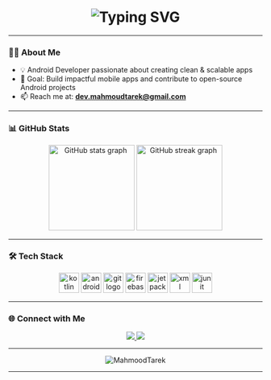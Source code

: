 <h1 align="center">
  <img src="https://readme-typing-svg.herokuapp.com?font=Fira+Code&weight=700&size=28&pause=1000&color=0E75B6,F39C12,E74C3C&center=true&vCenter=true&width=650&lines=Hi+👋,+I'm+Mahmoud+Tarek+Mahmoud+(mTm);Android+Developer;" alt="Typing SVG" />
</h1>


---

### 👨‍💻 About Me
- 💡 Android Developer passionate about creating clean & scalable apps  
- 🎯 Goal: Build impactful mobile apps and contribute to open-source Android projects  
- 📫 Reach me at: **dev.mahmoudtarek@gmail.com**

---

### 📊 GitHub Stats
<div align="center">
  <img src="https://github-readme-stats.vercel.app/api?username=MahmoodTarek&show_icons=true&theme=tokyonight&count_private=true&hide_border=false" height="170" alt="GitHub stats graph" />
  <img src="https://github-readme-streak-stats.herokuapp.com?user=MahmoodTarek&theme=tokyonight&hide_border=false" height="170" alt="GitHub streak graph" />
</div>

---

### 🛠 Tech Stack
<div align="center">
  <img src="https://cdn.jsdelivr.net/gh/devicons/devicon/icons/kotlin/kotlin-original.svg" height="40" alt="kotlin logo"/>
  <img src="https://cdn.jsdelivr.net/gh/devicons/devicon/icons/android/android-original.svg" height="40" alt="android logo"/>
  <img src="https://cdn.jsdelivr.net/gh/devicons/devicon/icons/git/git-original.svg" height="40" alt="git logo"/>
  <img src="https://cdn.jsdelivr.net/gh/devicons/devicon/icons/firebase/firebase-plain.svg" height="40" alt="firebase logo"/>
  <img src="https://cdn.jsdelivr.net/gh/devicons/devicon/icons/jetpackcompose/jetpackcompose-original.svg" height="40" alt="jetpack compose logo"/>
  <img src="https://cdn.jsdelivr.net/gh/devicons/devicon/icons/xml/xml-original.svg" height="40" alt="xml logo"/>
  <img src="https://cdn.jsdelivr.net/gh/devicons/devicon/icons/junit/junit-original.svg" height="40" alt="junit logo"/>
</div>

---

### 🌐 Connect with Me
<div align="center">
  <a href="https://www.linkedin.com/in/mahmoud-tarek-22b976291/" target="_blank">
    <img src="https://img.shields.io/badge/LinkedIn-0077B5?style=for-the-badge&logo=linkedin&logoColor=white" />
  </a>
  <a href="mailto:dev.mahmoudtarek@gmail.com">
    <img src="https://img.shields.io/badge/Gmail-D14836?style=for-the-badge&logo=gmail&logoColor=white" />
  </a>
</div>

---

<div align="center">
  <img src="https://komarev.com/ghpvc/?username=MahmoodTarek&label=Profile%20Views&color=0e75b6&style=flat" alt="MahmoodTarek" />
</div>

---

<br clear="both">
